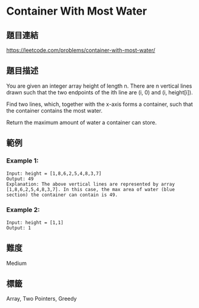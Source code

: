 # Container With Most Water

## 題目連結
https://leetcode.com/problems/container-with-most-water/

## 題目描述
You are given an integer array height of length n. There are n vertical lines drawn such that the two endpoints of the ith line are (i, 0) and (i, height[i]).

Find two lines, which, together with the x-axis forms a container, such that the container contains the most water.

Return the maximum amount of water a container can store.

## 範例

### Example 1:
```
Input: height = [1,8,6,2,5,4,8,3,7]
Output: 49
Explanation: The above vertical lines are represented by array [1,8,6,2,5,4,8,3,7]. In this case, the max area of water (blue section) the container can contain is 49.
```

### Example 2:
```
Input: height = [1,1]
Output: 1
```

## 難度
Medium

## 標籤
Array, Two Pointers, Greedy

